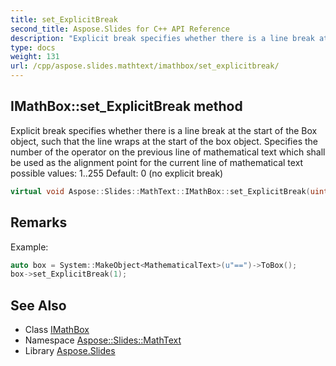 ```yaml
---
title: set_ExplicitBreak
second_title: Aspose.Slides for C++ API Reference
description: "Explicit break specifies whether there is a line break at the start of the Box object, such that the line wraps at the start of the box object. Specifies the number of the operator on the previous line of mathematical text which shall be used as the alignment point for the current line of mathematical text possible values: 1..255 Default: 0 (no explicit break)"
type: docs
weight: 131
url: /cpp/aspose.slides.mathtext/imathbox/set_explicitbreak/
---
```

## IMathBox::set_ExplicitBreak method


Explicit break specifies whether there is a line break at the start of the Box object, such that the line wraps at the start of the box object. Specifies the number of the operator on the previous line of mathematical text which shall be used as the alignment point for the current line of mathematical text possible values: 1..255 Default: 0 (no explicit break)

```cpp
virtual void Aspose::Slides::MathText::IMathBox::set_ExplicitBreak(uint8_t value)=0
```

## Remarks


Example: 
```cpp
auto box = System::MakeObject<MathematicalText>(u"==")->ToBox();
box->set_ExplicitBreak(1);
```

## See Also

* Class [IMathBox](../)
* Namespace [Aspose::Slides::MathText](../../)
* Library [Aspose.Slides](../../../)
